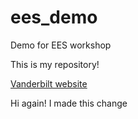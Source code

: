 # ees_demo

Demo for EES workshop

This is my repository!

[Vanderbilt website](https://www.vanderbilt.edu/)

Hi again! I made this change
